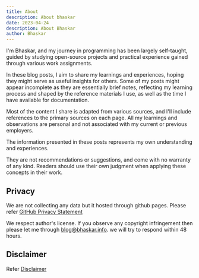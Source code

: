 ```yaml
---
title: About
description: About bhaskar
date: 2023-04-24
description: About Bhaskar
author: Bhaskar
---
```


I'm Bhaskar, and my journey in programming has been largely self-taught, guided by studying open-source projects and practical experience gained through various work assignments.

In these blog posts, I aim to share my learnings and experiences, hoping they might serve as useful insights for others.
Some of my posts might appear incomplete as they are essentially brief notes, reflecting my learning process and shaped by the reference materials I use, as well as the time I have available for documentation.

Most of the content I share is adapted from various sources, and I'll include references to the primary sources on each page.
All my learnings and observations are personal and not associated with my current or previous employers.

The information presented in these posts represents my own understanding and experiences.

They are not  recommendations or suggestions, and come with no warranty of any kind. Readers should use their own judgment when applying these concepts in their work.

## Privacy

We are not collecting any data but it hosted through github pages. Please refer
[GitHub Privacy Statement](https://docs.github.com/en/site-policy/privacy-policies/github-privacy-statement)

We respect author's license. If you observe any copyright infringement then
please let me through blog@bhaskar.info. we will try to respond within 48 hours.

## Disclaimer

Refer [Disclaimer](/disclaimer)
